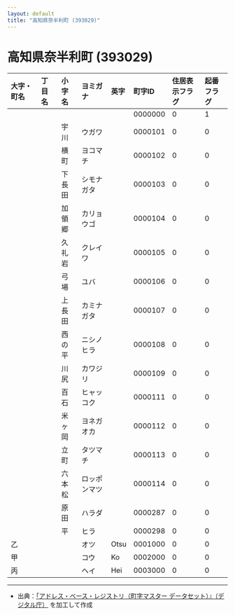 ```yaml
---
layout: default
title: "高知県奈半利町 (393029)"
---
```


# 高知県奈半利町 (393029)

| 大字・町名 | 丁目名 | 小字名 | ヨミガナ | 英字 | 町字ID | 住居表示フラグ | 起番フラグ |
|:---|:---|:---|:---|:---|:---|:---|:---|
|  |  |  |  |  | 0000000 | 0 | 1 |
|  |  | 宇川 | ウガワ |  | 0000101 | 0 | 0 |
|  |  | 横町 | ヨコマチ |  | 0000102 | 0 | 0 |
|  |  | 下長田 | シモナガタ |  | 0000103 | 0 | 0 |
|  |  | 加領郷 | カリョウゴ |  | 0000104 | 0 | 0 |
|  |  | 久礼岩 | クレイワ |  | 0000105 | 0 | 0 |
|  |  | 弓場 | ユバ |  | 0000106 | 0 | 0 |
|  |  | 上長田 | カミナガタ |  | 0000107 | 0 | 0 |
|  |  | 西の平 | ニシノヒラ |  | 0000108 | 0 | 0 |
|  |  | 川尻 | カワジリ |  | 0000109 | 0 | 0 |
|  |  | 百石 | ヒャッコク |  | 0000111 | 0 | 0 |
|  |  | 米ヶ岡 | ヨネガオカ |  | 0000112 | 0 | 0 |
|  |  | 立町 | タツマチ |  | 0000113 | 0 | 0 |
|  |  | 六本松 | ロッポンマツ |  | 0000114 | 0 | 0 |
|  |  | 原田 | ハラダ |  | 0000287 | 0 | 0 |
|  |  | 平 | ヒラ |  | 0000298 | 0 | 0 |
| 乙 |  |  | オツ | Otsu | 0001000 | 0 | 0 |
| 甲 |  |  | コウ | Ko | 0002000 | 0 | 0 |
| 丙 |  |  | ヘイ | Hei | 0003000 | 0 | 0 |

---

- 出典：[「アドレス・ベース・レジストリ（町字マスター データセット）』（デジタル庁）](https://www.digital.go.jp/policies/base_registry_address/) を加工して作成